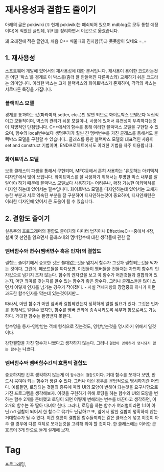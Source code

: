 재사용성과 결합도 줄이기
===================

아래의 글은 pokiwiki (``주`` 현재 pokiwiki는 폐쇠되어 있으며 mdblog로 모두 통합 예정이다)에 적었던 글인데, 위키를 정리하면서 이곳으로 옮겼습니다.

꽤 오래전에 적은 글인데, 처음 C++ 배울때의 진지함(?)과 풋풋함이 있네요 =_=

## 1. 재사용성
소프트웨어 개발에 있어서의 재사용성에 대한 문서입니다.
재사용이 용이한 코드라는것은 어떤 '박스'를 경계로 이 박스를(좀더 잘 만들어진 다른박스와) 교체하기 쉬운 코드라는 의미입니다. 이러한 박스는 크게 블랙박스와 화이트박스가 존재하며, 각각의 박스는 서로다른 특징을 가집니다.

### 블랙박스 모델
 경계를 통과하는 값(파라미터,setter, etc..)만 알면 되므로 화이트박스 모델보다 독립적이고 모듈적이며, 박스의 관리가 쉬운 모델이나, 사용에 있어서 유연성이 부족하다는것이 치명적인 단점입니다. C++에서의 함수를 통해 이러한 블랙박스 모델을 구현할 수 있으며, 함수의 local변수보다 생명주기가 훨씬 긴 멤버변수를 가진 클래스를 통해서도 블랙박스 모델을 구현할 수 있습니다.. 클래스를 통한 블랙박스 모델의 대표적인 사용이 set and construct 기법이며, END프로젝트에서도 이러한 기법을 자주 이용합니다.

### 화이트박스 모델
 보통 클래스의 파생을 통해서 구현되며, MFC등에서 흔히 사용하는 '유도하는 아키텍쳐 디자인'에서 많이 쓰입니다. 화이트박스를 잘 사용하기 위해서는 투명한 박스 내부를 잘 알아야 하기 때문에 블랙박스 모델보다 사용하기는 어려우나, 확장 가능한 아키텍쳐를 디자인 하는데 있어서는 필수입니다. 화이트박스 모델을 디자인하는데 있어서는 교체가능한 부분과 서로 약속된 부분을 잘 구분하여 디자인하는것이 중요하며, 디자인패턴은 이러한 디자인에 있어서 큰 도움이 될 수 있습니다.

## 2. 결합도 줄이기
실용주의 프로그래머의 결합도 줄이기와 디미터 법칙이나 EffectiveC++중에서 4장, 설계 및 선언을 읽으면서 클래스내의 멤버함수에 대한 생각들에 관한 글

### 멤버함수와 변수(멤버변수 혹은 인자)의 결합도
결합도 줄이기에서 중요한 것은 쓸대없는것을 넘겨서 함수가 그것과 결합되는것을 막자는 것이다. 그런데, 메쏘드들을 짜다보면, 이것들이 멤버들을 건들때는 자연히 함수의 인자값으로 넘기지 조차 않는다. 함수의 인자값을 보고 이 함수가 어떤것들과 결합되어 있는지, 어떤 의미를 갖는지를 알수 있는 함수가 좋은 함수다. 그러나 클래스들을 많이 쓰면서 이렇게 인자를 넘기는 경우가 작아졌다. - 사실 객체지향의 장점중의 하나가 이런 과도한 함수인자를 막는데 있는것이지만...

따라서, 어떤 함수가 어떤 멤버와 결합되었는지 정확하게 알릴 필요가 있다. 그것은 인자를 통해서도 알릴수 있지만, 함수를 멤버 변화에 종속시키도록 세부화 함으로써도 가능하다. 거대한 함수는 환영받지 못한다.

함수명을 동사-영향받는 객체 형식으로 짓는것도, 영향받는것을 명시하기 위해서 일것이다.

강한결합을 가진 함수가 나쁘다고 생각하지 않는다. 그러나 ``결합이 명확하게 명시되지 않는 함수``는 나쁘다.

### 멤버함수와 멤버함수간의 흐름의 결합도
중요하지만 간혹 생각하지 않는게 이 ``함수간의 결합도``이다. 거대 함수를 쪼개다 보면, 반드시 묶여야 되는 함수가 생길 수 있다. 그러나 이런 경우를 문법적으로 명시하기란 어렵다. 예를들면, 로딩되는 것들의 종류에 따라 UI의 모양이 변해야 되는것을 요구사항으로 가진 프로그램을 생각해보자. 이것을 구현하기 위해 로딩을 하는 함수와 UI의 모양을 변하는 함수 2개를 준비했고 로딩이 되면 어떻게 변해라는 변수를 바꾼다고 생각하면, 이 2개의 함수는 꼭 딸아 다녀야 한다. 그러나, 로딩을 하는 함수가 여러벌이라면 1:1이 아닌 n:1 결합이 되어서 한 함수로 묶기도 난감하고 또, 앞에서 말한 결합이 명확하지 않는 거대함수가 될 수 있다. 이런 흐름이 결합된 함수들끼리는 같은 클래스에 넣고 이것이 아주 클 경우에 다른 객체로 쪼개는것을 고려해 봐야 할 것이다. 한 클래스에는 이러한 큰 흐름이 3개 안으로 들게 설계해 보자.

Tag
====
프로그래밍,